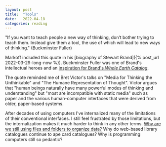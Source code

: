 ```yaml
---
layout: post
title:  "Tools"
date:   2022-04-18
categories: reading
---
```


"If you want to teach people a new way of thinking, don’t bother trying to teach them. Instead give them a tool, the use of which will lead to new ways of thinking." (Buckminster Fuller)

Markoff included this quote in his [biography of Stewart Brand]({% post_url 2022-03-29-long-now %}). Buckminster Fuller was one of Brand's intellectual heroes and an [inspiration for Brand's _Whole Earth Catalog_](https://www.theguardian.com/books/2013/may/05/stewart-brand-whole-earth-catalog).

The quote reminded me of Bret Victor's talks on "Media for Thinking the Unthinkable" and "The Humane Representation of Thought". Victor argues that "human beings naturally have many powerful modes of thinking and understanding" but "most are incompatible with static media" such as paper and the various human-computer interfaces that were derived from older, paper-based systems.

After decades of using computers I've internalized many of the limitations of their conventional interfaces. I still feel frustrated by those limitations, but the internalization makes it much harder to think in any other terms. [Why are we still using files and folders to organize data?](https://www.youtube.com/watch?v=Qfai5reVrck) Why do web-based library catalogues continue to ape card catalogues? Why is programming computers still so pedantic?
